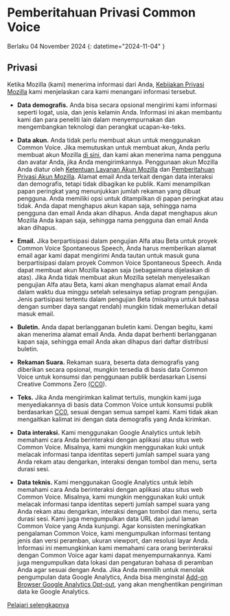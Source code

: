 # Pemberitahuan Privasi Common Voice 

Berlaku 04 November 2024 {: datetime="2024-11-04" }

## Privasi

Ketika Mozilla (kami) menerima informasi dari Anda, [Kebijakan Privasi Mozilla](https://www.mozilla.org/privacy) kami menjelaskan cara kami menangani informasi tersebut.

* **Data demografis.** Anda bisa secara opsional mengirimi kami informasi seperti logat, usia, dan jenis kelamin Anda. Informasi ini akan membantu kami dan para peneliti lain dalam menyempurnakan dan mengembangkan teknologi dan perangkat ucapan-ke-teks.

* **Data akun.** Anda tidak perlu membuat akun untuk menggunakan Common Voice. Jika memutuskan untuk membuat akun, Anda perlu membuat akun Mozilla [di sini](https://commonvoice.mozilla.org/login), dan kami akan menerima nama pengguna dan avatar Anda, jika Anda mengirimkannya. Penggunaan akun Mozilla Anda diatur oleh [Ketentuan Layanan Akun Mozilla](https://www.mozilla.org/about/legal/terms/services/) dan [Pemberitahuan Privasi Akun Mozilla](https://www.mozilla.org/privacy/mozilla-accounts/). Alamat email Anda terkait dengan data interaksi dan demografis, tetapi tidak dibagikan ke publik. Kami menampilkan papan peringkat yang menunjukkan jumlah rekaman yang dibuat pengguna. Anda memiliki opsi untuk ditampilkan di papan peringkat atau tidak. Anda dapat menghapus akun kapan saja, sehingga nama pengguna dan email Anda akan dihapus. Anda dapat menghapus akun Mozilla Anda kapan saja, sehingga nama pengguna dan email Anda akan dihapus.

* **Email.** Jika berpartisipasi dalam pengujian Alfa atau Beta untuk proyek Common Voice Spontaneous Speech, Anda harus memberikan alamat email agar kami dapat mengirimi Anda tautan untuk masuk guna berpartisipasi dalam proyek Common Voice Spontaneous Speech. Anda dapat membuat akun Mozilla kapan saja (sebagaimana dijelaskan di atas). Jika Anda tidak membuat akun Mozilla setelah menyelesaikan pengujian Alfa atau Beta, kami akan menghapus alamat email Anda dalam waktu dua minggu setelah selesainya setiap program pengujian. Jenis partisipasi tertentu dalam pengujian Beta (misalnya untuk bahasa dengan sumber daya sangat rendah) mungkin tidak memerlukan detail masuk email.

* **Buletin.** Anda dapat berlangganan buletin kami. Dengan begitu, kami akan menerima alamat email Anda. Anda dapat berhenti berlangganan kapan saja, sehingga email Anda akan dihapus dari daftar distribusi buletin.

* **Rekaman Suara.** Rekaman suara, beserta data demografis yang diberikan secara opsional, mungkin tersedia di basis data Common Voice untuk konsumsi dan penggunaan publik berdasarkan Lisensi Creative Commons Zero [(CC0](https://creativecommons.org/publicdomain/zero/1.0/)).

* **Teks.** Jika Anda mengirimkan kalimat tertulis, mungkin kami juga menyediakannya di basis data Common Voice untuk konsumsi publik berdasarkan [CC0](https://creativecommons.org/publicdomain/zero/1.0/), sesuai dengan semua sampel kami. Kami tidak akan mengaitkan kalimat ini dengan data demografis yang Anda kirimkan.

* **Data interaksi.** Kami menggunakan Google Analytics untuk lebih memahami cara Anda berinteraksi dengan aplikasi atau situs web Common Voice. Misalnya, kami mungkin menggunakan kuki untuk melacak informasi tanpa identitas seperti jumlah sampel suara yang Anda rekam atau dengarkan, interaksi dengan tombol dan menu, serta durasi sesi.

* **Data teknis.** Kami menggunakan Google Analytics untuk lebih memahami cara Anda berinteraksi dengan aplikasi atau situs web Common Voice. Misalnya, kami mungkin menggunakan kuki untuk melacak informasi tanpa identitas seperti jumlah sampel suara yang Anda rekam atau dengarkan, interaksi dengan tombol dan menu, serta durasi sesi. Kami juga mengumpulkan data URL dan judul laman Common Voice yang Anda kunjungi. Agar konsisten meningkatkan pengalaman Common Voice, kami mengumpulkan informasi tentang jenis dan versi peramban, ukuran viewport, dan resolusi layar Anda. Informasi ini memungkinkan kami memahami cara orang berinteraksi dengan Common Voice agar kami dapat menyempurnakannya. Kami juga mengumpulkan data lokasi dan pengaturan bahasa di peramban Anda agar sesuai dengan Anda. Jika Anda memilih untuk menolak pengumpulan data Google Analytics, Anda bisa menginstal [Add-on Browser Google Analytics Opt-out](https://tools.google.com/dlpage/gaoptout), yang akan menghentikan pengiriman data ke Google Analytics. 

[Pelajari selengkapnya](https://github.com/common-voice/common-voice/blob/main/docs/data_dictionary.md)

